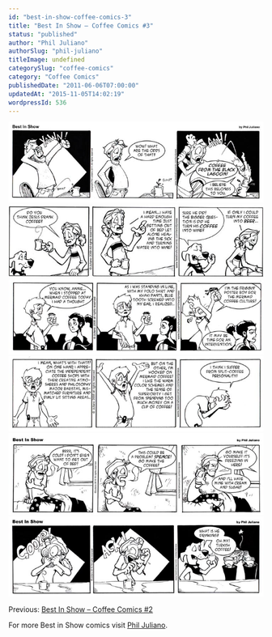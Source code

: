 ```yaml
---
id: "best-in-show-coffee-comics-3"
title: "Best In Show – Coffee Comics #3"
status: "published"
author: "Phil Juliano"
authorSlug: "phil-juliano"
titleImage: undefined
categorySlug: "coffee-comics"
category: "Coffee Comics"
publishedDate: "2011-06-06T07:00:00"
updatedAt: "2015-11-05T14:02:19"
wordpressId: 536
---
```


![coffee-from-the-black-lagoon](coffee-from-the-black-lagoon1.jpg) ![comic-jc-coffee](comic-jc-coffee.jpg) ![comic-Poster-Boy-part-1](comic-Poster-Boy-part-1.jpg) ![comic-Poster-Boy-part-2](comic-Poster-Boy-part-2.jpg) ![comic-too-cold-for-coffee](comic-too-cold-for-coffee.jpg) ![comic-turkish-coffee](comic-turkish-coffee.jpg)

Previous: [Best In Show – Coffee Comics #2](http://ineedcoffee.com/best-in-show-coffee-comics-2/)

For more Best in Show comics visit [Phil Juliano](http://philjulianoillustration.com/).